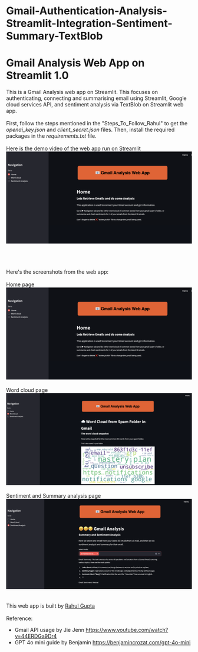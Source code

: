 # Gmail-Authentication-Analysis-Streamlit-Integration-Sentiment-Summary-TextBlob

<h1>Gmail Analysis Web App on Streamlit 1.0</h1>

This is a Gmail Analysis web app on Streamlit. This focuses on authenticating, connecting and summarising email using Streamlit, Google cloud services API, and sentiment analysis via TextBlob on Streamlit web app.
<br/><br/>
First, follow the steps mentioned in the "Steps_To_Follow_Rahul" to get the <I>openai_key.json</i> and <I>client_secret.json</i> files.
Then, install the required packages in the <i>requirements.txt</i> file.<br/><br/>
Here is the demo video of the web app run on Streamlit
[![Demo Run](https://github.com/grahulp5/Gmail-Authentication-Analysis-Streamlit-Integration-Sentiment-Summary-TextBlob/blob/main/homepage.png)](https://github.com/grahulp5/Gmail-Authentication-Analysis-Streamlit-Integration-Sentiment-Summary-TextBlob/blob/main/Demo_video.mp4)

<br/><br/><br/>
Here's the screenshots from the web app:<br/><br/>
Home page
![Home Page](https://github.com/grahulp5/Gmail-Authentication-Analysis-Streamlit-Integration-Sentiment-Summary-TextBlob/blob/main/homepage.png)
<br/><br/>
Word cloud page
![Word Cloud Page](https://github.com/grahulp5/Gmail-Authentication-Analysis-Streamlit-Integration-Sentiment-Summary-TextBlob/blob/main/wordcloud.png)
<br/><br/>
Sentiment and Summary analysis page
![Sentiment Analysis Page](https://github.com/grahulp5/Gmail-Authentication-Analysis-Streamlit-Integration-Sentiment-Summary-TextBlob/blob/main/sentiment.png)
<br/><br/><br/>
This web app is built by <a href="https://www.linkedin.com/in/rahul-gupta-a31749166/" target="_blank">Rahul Gupta</a>
<br/><br/>
Reference:
- Gmail API usage by Jie Jenn https://www.youtube.com/watch?v=44ERDGa9Dr4
- GPT 4o mini guide by Benjamin https://benjamincrozat.com/gpt-4o-mini
